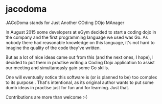 # jacodoma
JACoDoma stands for Just Another COding DOjo MAnager

In August 2015 some developers at eGym decided to start a coding dojo in the company and the first programming language we used was Go. As nobody there had reasonable knowledge on this language, it's not hard to imagine the quality of the code they've written.

But as a lot of nice ideas came out from this (and the next ones, I hope), I decided to put them in practise writing a Coding Dojo application to assist our meeting and simultaneasly gain some Go skills.

One will eventually notice this software is (or is planned to be) too complex to its purpose.. 
That's intentional, as its original author wants to put some dumb ideas in practise just for fun and for learning. 
Just that.

Contributions are more than welcome :-)
